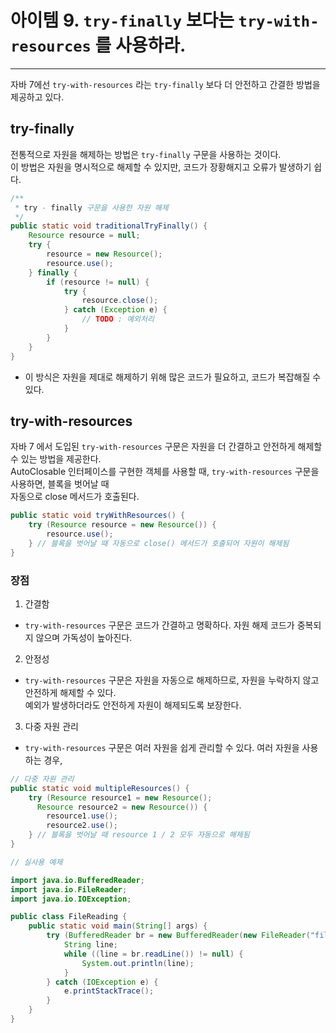 # 아이템 9. `try-finally` 보다는 `try-with-resources` 를 사용하라.

------

자바 7에선 `try-with-resources` 라는 `try-finally` 보다 더 안전하고 간결한 방법을 제공하고 있다.

## try-finally
전통적으로 자원을 해제하는 방법은 `try-finally` 구문을 사용하는 것이다.  
이 방법은 자원을 명시적으로 해제할 수 있지만, 코드가 장황해지고 오류가 발생하기 쉽다.

```Java
/**
 * try - finally 구문을 사용한 자원 해제
 */
public static void traditionalTryFinally() {
    Resource resource = null;
    try {
        resource = new Resource();
        resource.use();
    } finally {
        if (resource != null) {
            try {
                resource.close();
            } catch (Exception e) {
                // TODO : 예외처리
            }
        }
    }
}
```
- 이 방식은 자원을 제대로 해제하기 위해 많은 코드가 필요하고, 코드가 복잡해질 수 있다.

## try-with-resources

자바 7 에서 도입된 `try-with-resources` 구문은 자원을 더 간결하고 안전하게 해제할 수 있는 방법을 제공한다.  
AutoClosable 인터페이스를 구현한 객체를 사용할 때, `try-with-resources` 구문을 사용하면, 블록을 벗어날 때  
자동으로 close 메서드가 호출된다.

```Java
public static void tryWithResources() {
    try (Resource resource = new Resource()) {
        resource.use();
    } // 블록을 벗어날 때 자동으로 close() 메서드가 호출되어 자원이 해제됨
}
```

### 장점

1. 간결함
  - `try-with-resources` 구문은 코드가 간결하고 명확하다. 자원 해제 코드가 중복되지 않으며 가독성이 높아진다.
2. 안정성
  - `try-with-resources` 구문은 자원을 자동으로 해제하므로, 자원을 누락하지 않고 안전하게 해제할 수 있다.  
    예외가 발생하더라도 안전하게 자원이 해제되도록 보장한다.
3. 다중 자원 관리
  - `try-with-resources` 구문은 여러 자원을 쉽게 관리할 수 있다. 여러 자원을 사용하는 경우, 

```Java
// 다중 자원 관리
public static void multipleResources() {
    try (Resource resource1 = new Resource(); 
      Resource resource2 = new Resource()) {
        resource1.use();
        resource2.use();
    } // 블록을 벗어날 때 resource 1 / 2 모두 자동으로 해제됨
}
```
```Java
// 실사용 예제

import java.io.BufferedReader;
import java.io.FileReader;
import java.io.IOException;

public class FileReading {
    public static void main(String[] args) {
        try (BufferedReader br = new BufferedReader(new FileReader("file.txt"))) {
            String line;
            while ((line = br.readLine()) != null) {
                System.out.println(line);
            }
        } catch (IOException e) {
            e.printStackTrace();
        }
    }
}
```
